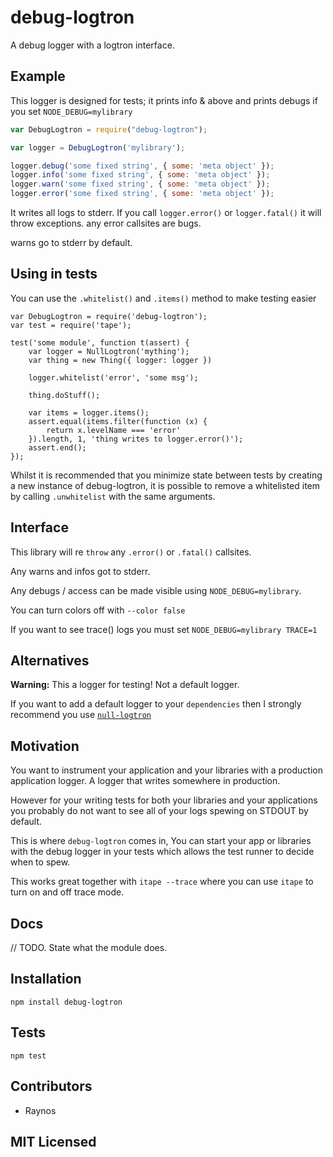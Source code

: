 # debug-logtron

<!--
    [![build status][build-png]][build]
    [![Coverage Status][cover-png]][cover]
    [![Davis Dependency status][dep-png]][dep]
-->

<!-- [![NPM][npm-png]][npm] -->

A debug logger with a logtron interface.

## Example

This logger is designed for tests; it prints info & above
and prints debugs if you set `NODE_DEBUG=mylibrary`

```js
var DebugLogtron = require("debug-logtron");

var logger = DebugLogtron('mylibrary');

logger.debug('some fixed string', { some: 'meta object' });
logger.info('some fixed string', { some: 'meta object' });
logger.warn('some fixed string', { some: 'meta object' });
logger.error('some fixed string', { some: 'meta object' });
```

It writes all logs to stderr. If you call `logger.error()` or
`logger.fatal()` it will throw exceptions. any error callsites
are bugs.

warns go to stderr by default.

## Using in tests

You can use the `.whitelist()` and `.items()` method to make
testing easier

```
var DebugLogtron = require('debug-logtron');
var test = require('tape');

test('some module', function t(assert) {
    var logger = NullLogtron('mything');
    var thing = new Thing({ logger: logger })

    logger.whitelist('error', 'some msg');

    thing.doStuff();

    var items = logger.items();
    assert.equal(items.filter(function (x) {
        return x.levelName === 'error'
    }).length, 1, 'thing writes to logger.error()');
    assert.end();
});
```

Whilst it is recommended that you minimize state between tests by creating
a new instance of debug-logtron, it is possible to remove a whitelisted item
by calling `.unwhitelist` with the same arguments.

## Interface

This library will re `throw` any `.error()` or `.fatal()` callsites.

Any warns and infos got to stderr.

Any debugs / access can be made visible using
`NODE_DEBUG=mylibrary`.

You can turn colors off with `--color false`

If you want to see trace() logs you must set `NODE_DEBUG=mylibrary TRACE=1`

## Alternatives

**Warning:** This a logger for testing! Not a default logger.

If you want to add a default logger to your `dependencies`
  then I strongly recommend you use [`null-logtron`][null-logtron]

## Motivation

You want to instrument your application and your libraries
  with a production application logger. A logger that writes
  somewhere in production.

However for your writing tests for both your libraries and
  your applications you probably do not want to see all of your
  logs spewing on STDOUT by default.

This is where `debug-logtron` comes in, You can start your app
  or libraries with the debug logger in your tests which allows
  the test runner to decide when to spew.

This works great together with `itape --trace` where you can
  use `itape` to turn on and off trace mode.

## Docs

// TODO. State what the module does.

## Installation

`npm install debug-logtron`

## Tests

`npm test`

## Contributors

 - Raynos

## MIT Licensed

  [build-png]: https://secure.travis-ci.org/Raynos/debug-logtron.png
  [build]: https://travis-ci.org/Raynos/debug-logtron
  [cover-png]: https://coveralls.io/repos/Raynos/debug-logtron/badge.png
  [cover]: https://coveralls.io/r/Raynos/debug-logtron
  [dep-png]: https://david-dm.org/Raynos/debug-logtron.png
  [dep]: https://david-dm.org/Raynos/debug-logtron
  [npm-png]: https://nodei.co/npm/debug-logtron.png?stars&downloads
  [npm]: https://nodei.co/npm/debug-logtron
  [null-logtron]: https://github.com/Raynos/null-logtron
  [debuglog]: https://github.com/sam-github/node-debuglog
